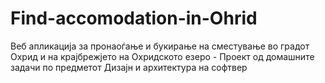 # Find-accomodation-in-Ohrid
Веб апликација за пронаоѓање и букирање на сместување во градот Охрид и на крајбрежјето на Охридското езеро - Проект од домашните задачи по предметот Дизајн и архитектура на софтвер
